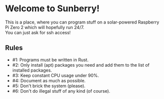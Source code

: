 <h1>Welcome to Sunberry!</h1>
<p>
    This is a place, where you can program stuff on a solar-powered Raspberry Pi Zero 2 which will hopefully run 24/7.<br>
    You can just ask for ssh access!
</p>
<p>
    <h2>Rules</h2>
    <ul>
        <li>#1: Programs must be written in Rust.</li>
        <li>#2: Only install (apt) packages you need and add them to the list of installed packages.</li>
        <li>#3: Keep constant CPU usage under 90%.</li>
        <li>#4: Document as much as possible.</li>
        <li>#5: Don't brick the system (please).</li>
        <li>#6: Don't do illegal stuff of any kind (of course).</li>
    </ul>
</p>